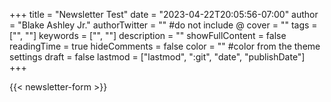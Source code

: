 +++
title = "Newsletter Test"
date = "2023-04-22T20:05:56-07:00"
author = "Blake Ashley Jr."
authorTwitter = "" #do not include @
cover = ""
tags = ["", ""]
keywords = ["", ""]
description = ""
showFullContent = false
readingTime = true
hideComments = false
color = "" #color from the theme settings
draft = false
lastmod = ["lastmod", ":git", "date", "publishDate"]
+++

{{< newsletter-form >}}  